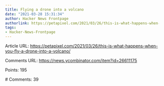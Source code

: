 ```yaml
---
title: Flying a drone into a volcano
date: "2021-03-28 15:31:34"
author: Hacker News Frontpage
authorlink: https://petapixel.com/2021/03/26/this-is-what-happens-when-you-fly-a-drone-into-a-volcano/
tags:
- Hacker-News-Frontpage
---
```


<p>Article URL: <a href="https://petapixel.com/2021/03/26/this-is-what-happens-when-you-fly-a-drone-into-a-volcano/">https://petapixel.com/2021/03/26/this-is-what-happens-when-you-fly-a-drone-into-a-volcano/</a></p>
<p>Comments URL: <a href="https://news.ycombinator.com/item?id=26611175">https://news.ycombinator.com/item?id=26611175</a></p>
<p>Points: 195</p>
<p># Comments: 39</p>
